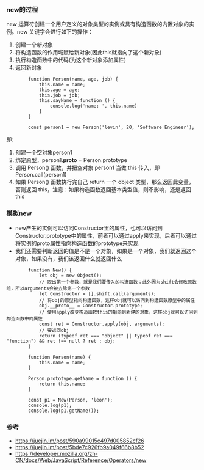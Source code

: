 ### new的过程

new 运算符创建一个用户定义的对象类型的实例或具有构造函数的内置对象的实例。new 关键字会进行如下的操作：

1. 创建一个新对象
2. 将构造函数的作用域赋给新对象(因此this就指向了这个新对象)
3. 执行构造函数中的代码(为这个新对象添加属性)
4. 返回新对象

```
        function Person(name, age, job) {
            this.name = name;
            this.age = age;
            this.job = job;
            this.sayName = function () {
                console.log('name: ', this.name)
            }
        }

        const person1 = new Person('levin', 20, 'Software Engineer');
```

即:

1. 创建一个空对象person1
2. 绑定原型，person1.__proto__ = Person.prototype
3. 调用 Person() 函数，并把空对象 person1 当做 this 传入，即 Person.call(person1)
4. 如果 Person() 函数执行完自己 return 一个 object 类型，那么返回此变量，否则返回 this，注意：如果构造函数返回基本类型值，则不影响，还是返回 this

### 模拟new

- new产生的实例可以访问Constructor里的属性，也可以访问到Constructor.prototype中的属性，前者可以通过apply来实现，后者可以通过将实例的proto属性指向构造函数的prototype来实现
- 我们还需要判断返回的值是不是一个对象，如果是一个对象，我们就返回这个对象，如果没有，我们该返回什么就返回什么

```
        function New() {
            let obj = new Object();
            // 取出第一个参数，就是我们要传入的构造函数；此外因为shift会修改原数组，所以arguments会被去除第一个参数
            let Constructor = [].shift.call(arguments);
            // 将obj的原型指向构造函数，这样obj就可以访问到构造函数原型中的属性
            obj.__proto__ = Constructor.prototype;
            // 使用apply改变构造函数this的指向到新建的对象，这样obj就可以访问到构造函数中的属性
            const ret = Constructor.apply(obj, arguments);
            // 要返回obj
            return (typeof ret === "object" || typeof ret === "function") && ret !== null ? ret : obj;
        }

        function Person(name) {
            this.name = name;
        }

        Person.prototype.getName = function () {
            return this.name;
        }

        const p1 = New(Person, 'leon');
        console.log(p1);
        console.log(p1.getName());
```

### 参考

- https://juejin.im/post/590a99015c497d005852cf26
- https://juejin.im/post/5bde7c926fb9a049f66b8b52
- https://developer.mozilla.org/zh-CN/docs/Web/JavaScript/Reference/Operators/new